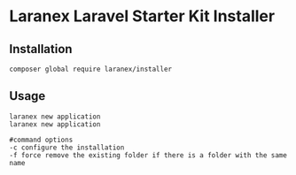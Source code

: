 # Laranex Laravel Starter Kit Installer


## Installation
```shell
composer global require laranex/installer
```

## Usage
```shell
laranex new application
laranex new application 

#command options
-c configure the installation
-f force remove the existing folder if there is a folder with the same name
```
